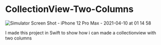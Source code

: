 # CollectionView-Two-Columns
![Simulator Screen Shot - iPhone 12 Pro Max - 2021-04-10 at 01 14 58](https://user-images.githubusercontent.com/79055304/114246443-487c0500-999b-11eb-9292-6878cb1b80a3.png)



I made this project in Swift to show how i can made a collectionview with two columns

